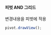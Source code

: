 #### 피벗 AND 그리드

<a class="btn primary small round lowercase" id="btnDrawPivot">변경내용을 피벗에 적용</a>

```js
pivot.drawView();
```


<script>
$('#btnDrawPivot').click(function() {
	pivot.drawView();
});
</script>